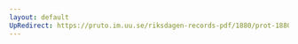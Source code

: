 ```yaml
---
layout: default
UpRedirect: https://pruto.im.uu.se/riksdagen-records-pdf/1880/prot-1880--fk--004/prot-1880--fk--004_005.pdf
---
```


